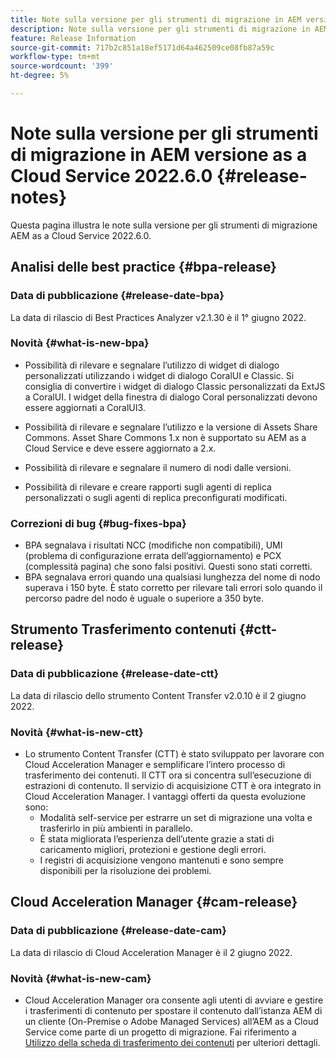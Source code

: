 ```yaml
---
title: Note sulla versione per gli strumenti di migrazione in AEM versione as a Cloud Service 2022.6.0
description: Note sulla versione per gli strumenti di migrazione in AEM versione as a Cloud Service 2022.6.0
feature: Release Information
source-git-commit: 717b2c851a18ef5171d64a462509ce08fb87a59c
workflow-type: tm+mt
source-wordcount: '399'
ht-degree: 5%

---
```


# Note sulla versione per gli strumenti di migrazione in AEM versione as a Cloud Service 2022.6.0 {#release-notes}

Questa pagina illustra le note sulla versione per gli strumenti di migrazione AEM as a Cloud Service 2022.6.0.

## Analisi delle best practice {#bpa-release}

### Data di pubblicazione {#release-date-bpa}

La data di rilascio di Best Practices Analyzer v2.1.30 è il 1° giugno 2022.

### Novità {#what-is-new-bpa}

* Possibilità di rilevare e segnalare l’utilizzo di widget di dialogo personalizzati utilizzando i widget di dialogo CoralUI e Classic. Si consiglia di convertire i widget di dialogo Classic personalizzati da ExtJS a CoralUI. I widget della finestra di dialogo Coral personalizzati devono essere aggiornati a CoralUI3.

* Possibilità di rilevare e segnalare l’utilizzo e la versione di Assets Share Commons. Asset Share Commons 1.x non è supportato su AEM as a Cloud Service e deve essere aggiornato a 2.x.

* Possibilità di rilevare e segnalare il numero di nodi dalle versioni.

* Possibilità di rilevare e creare rapporti sugli agenti di replica personalizzati o sugli agenti di replica preconfigurati modificati.

### Correzioni di bug {#bug-fixes-bpa}

* BPA segnalava i risultati NCC (modifiche non compatibili), UMI (problema di configurazione errata dell’aggiornamento) e PCX (complessità pagina) che sono falsi positivi. Questi sono stati corretti.
* BPA segnalava errori quando una qualsiasi lunghezza del nome di nodo superava i 150 byte. È stato corretto per rilevare tali errori solo quando il percorso padre del nodo è uguale o superiore a 350 byte.

## Strumento Trasferimento contenuti {#ctt-release}

### Data di pubblicazione {#release-date-ctt}

La data di rilascio dello strumento Content Transfer v2.0.10 è il 2 giugno 2022.

### Novità {#what-is-new-ctt}

* Lo strumento Content Transfer (CTT) è stato sviluppato per lavorare con Cloud Acceleration Manager e semplificare l’intero processo di trasferimento dei contenuti. Il CTT ora si concentra sull’esecuzione di estrazioni di contenuto. Il servizio di acquisizione CTT è ora integrato in Cloud Acceleration Manager. I vantaggi offerti da questa evoluzione sono:
   * Modalità self-service per estrarre un set di migrazione una volta e trasferirlo in più ambienti in parallelo.
   * È stata migliorata l’esperienza dell’utente grazie a stati di caricamento migliori, protezioni e gestione degli errori.
   * I registri di acquisizione vengono mantenuti e sono sempre disponibili per la risoluzione dei problemi.

## Cloud Acceleration Manager {#cam-release}

### Data di pubblicazione {#release-date-cam}

La data di rilascio di Cloud Acceleration Manager è il 2 giugno 2022.

### Novità {#what-is-new-cam}

* Cloud Acceleration Manager ora consente agli utenti di avviare e gestire i trasferimenti di contenuto per spostare il contenuto dall’istanza AEM di un cliente (On-Premise o Adobe Managed Services) all’AEM as a Cloud Service come parte di un progetto di migrazione. Fai riferimento a [Utilizzo della scheda di trasferimento dei contenuti](https://experienceleague.adobe.com/docs/experience-manager-cloud-service/content/migration-journey/cloud-acceleration-manager/using-cam/cam-implementation-phase.html#content-transfer) per ulteriori dettagli.
